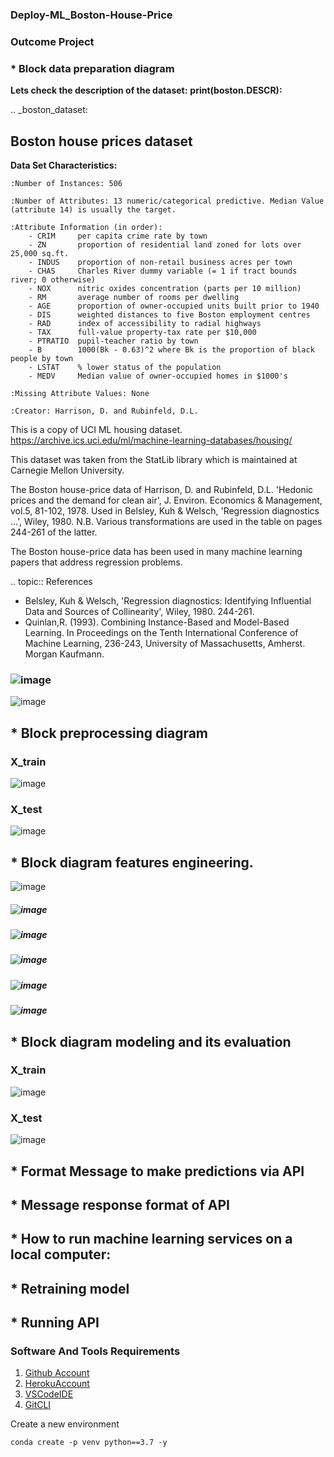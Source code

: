 ### Deploy-ML_Boston-House-Price

### Outcome Project
### * Block data preparation diagram

**Lets check the description of the dataset:**
**print(boston.DESCR):**

.. _boston_dataset:

Boston house prices dataset
---------------------------

**Data Set Characteristics:**  

    :Number of Instances: 506 

    :Number of Attributes: 13 numeric/categorical predictive. Median Value (attribute 14) is usually the target.

    :Attribute Information (in order):
        - CRIM     per capita crime rate by town
        - ZN       proportion of residential land zoned for lots over 25,000 sq.ft.
        - INDUS    proportion of non-retail business acres per town
        - CHAS     Charles River dummy variable (= 1 if tract bounds river; 0 otherwise)
        - NOX      nitric oxides concentration (parts per 10 million)
        - RM       average number of rooms per dwelling
        - AGE      proportion of owner-occupied units built prior to 1940
        - DIS      weighted distances to five Boston employment centres
        - RAD      index of accessibility to radial highways
        - TAX      full-value property-tax rate per $10,000
        - PTRATIO  pupil-teacher ratio by town
        - B        1000(Bk - 0.63)^2 where Bk is the proportion of black people by town
        - LSTAT    % lower status of the population
        - MEDV     Median value of owner-occupied homes in $1000's

    :Missing Attribute Values: None

    :Creator: Harrison, D. and Rubinfeld, D.L.

This is a copy of UCI ML housing dataset.
https://archive.ics.uci.edu/ml/machine-learning-databases/housing/

This dataset was taken from the StatLib library which is maintained at Carnegie Mellon University.

The Boston house-price data of Harrison, D. and Rubinfeld, D.L. 'Hedonic
prices and the demand for clean air', J. Environ. Economics & Management,
vol.5, 81-102, 1978.   Used in Belsley, Kuh & Welsch, 'Regression diagnostics
...', Wiley, 1980.   N.B. Various transformations are used in the table on
pages 244-261 of the latter.

The Boston house-price data has been used in many machine learning papers that address regression
problems.   
     
.. topic:: References

   - Belsley, Kuh & Welsch, 'Regression diagnostics: Identifying Influential Data and Sources of Collinearity', Wiley, 1980. 244-261.
   - Quinlan,R. (1993). Combining Instance-Based and Model-Based Learning. In Proceedings on the Tenth International Conference of Machine Learning, 236-243, University of Massachusetts, Amherst. Morgan Kaufmann.

### ![image](https://user-images.githubusercontent.com/103234274/204535867-4b01aad9-e3e8-49e9-b28e-8de42e73c080.png)

![image](https://user-images.githubusercontent.com/103234274/204535555-5fe52676-ad0c-41de-8853-6eae3d2ddb46.png)


## * Block preprocessing diagram
### X_train
![image](https://user-images.githubusercontent.com/103234274/204540025-b58a1749-7257-464b-8fee-d256b512dcb9.png)

### X_test
![image](https://user-images.githubusercontent.com/103234274/204540099-92f50c59-f9f5-4d46-9b54-64459dc3bca8.png)


## * Block diagram features engineering.
![image](https://user-images.githubusercontent.com/103234274/204537061-91fe7bca-d697-4153-be01-072b1c5359fc.png)

##### ![image](https://user-images.githubusercontent.com/103234274/204537150-20ef32e9-b60a-4ff4-827b-e312c00a9f25.png)

##### ![image](https://user-images.githubusercontent.com/103234274/204537293-e54e1a66-5c11-4c83-a677-16156f4c5034.png)

##### ![image](https://user-images.githubusercontent.com/103234274/204537394-3d170787-a05b-42e1-8324-51184e949133.png)

##### ![image](https://user-images.githubusercontent.com/103234274/204537982-ea458db5-2af6-468a-84f2-686ac89984f1.png)

##### ![image](https://user-images.githubusercontent.com/103234274/204538081-77753593-7819-4f18-910d-e8f17614a47d.png)


## * Block diagram modeling and its evaluation
### X_train
![image](https://user-images.githubusercontent.com/103234274/204538995-c68cff04-395a-4876-b72e-a07d08a572e8.png)

### X_test
![image](https://user-images.githubusercontent.com/103234274/204539358-b5afa284-31e3-4607-9550-32d75dabf4d4.png)

## * Format Message to make predictions via API


## * Message response format of API


## * How to run machine learning services on a local computer:
  ## * Retraining model
  
  
  ## * Running API


### Software And Tools Requirements

1. [Github Account](https://github.com)
2. [HerokuAccount](https://heroku.com)
3. [VSCodeIDE](https://code.visualstudio.com/)
4. [GitCLI](https://git-scm.com/book/en/v2/Getting-Started-The-Command-Line)

Create a new environment

```
conda create -p venv python==3.7 -y
```
